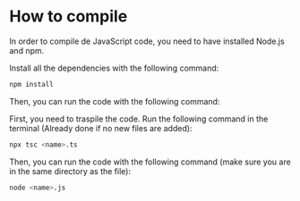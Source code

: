 # How to compile

In order to compile de JavaScript code, you need to have installed Node.js and npm.

Install all the dependencies with the following command:

```bash
npm install
```

Then, you can run the code with the following command:

First, you need to traspile the code. Run the following command in the terminal (Already done if no new files are added):

```bash
npx tsc <name>.ts
```

Then, you can run the code with the following command (make sure you are in the same directory as the file):

```bash
node <name>.js
```
